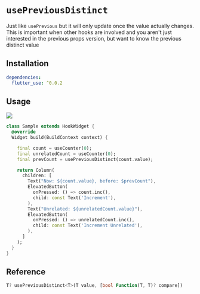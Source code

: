 # `usePreviousDistinct`

Just like `usePrevious` but it will only update once the value actually changes. This is important when other hooks are involved and you aren't just interested in the previous props version, but want to know the previous distinct value

## Installation

```yaml
dependencies:
  flutter_use: ^0.0.2
```

## Usage

[![](https://img.shields.io/badge/demo-%20%20%20%F0%9F%9A%80-green.svg)](https://dartpad.dev/?id=86e0e29f8198095dbd0d68a736c671bb&null_safety=true)

```dart
class Sample extends HookWidget {
  @override
  Widget build(BuildContext context) {

    final count = useCounter(0);
    final unrelatedCount = useCounter(0);
    final prevCount = usePreviousDistinct(count.value);

    return Column(
      children: [
        Text("Now: ${count.value}, before: $prevCount"),
        ElevatedButton(
          onPressed: () => count.inc(),
          child: const Text('Increment'),
        ),
        Text("Unrelated: ${unrelatedCount.value}"),
        ElevatedButton(
          onPressed: () => unrelatedCount.inc(),
          child: const Text('Increment Unrelated'),
        ),
      ]
    );
  }
}
```

## Reference
```dart
T? usePreviousDistinct<T>(T value, [bool Function(T, T)? compare])
```
